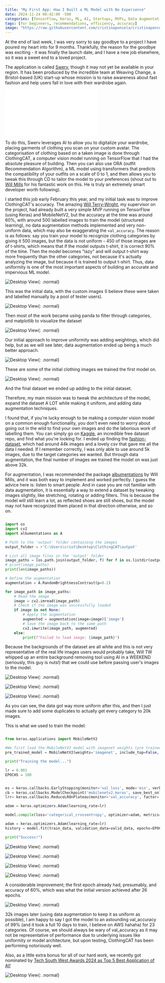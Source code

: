 ```yaml
---
title: "My First App: How I Built a ML Model with No Experience"
date: 2024-11-24 08:42:00 -500
categories: [TensorFlow, Keras, ML, AI, Startups, MVPs, Data Augmentation, Datasets, Data Uniformity]
tags: [for beginners, recommendations, efficiency, accuracy]
image: "https://raw.githubusercontent.com/cristinaponcela/cristinaponcela.github.io/refs/heads/main/assets/img/ClothingCAT/Swerv.png"
---
```



At the end of last week, I was very sorry to say goodbye to a project I have poured my heart into for 9 months. Thankfully, the reason for the goodbye was exciting - it was finally the launch date, and I have a new job elsewhere, so it was a sweet end to a loved project.

The application is called [Swerv](https://apps.apple.com/gb/app/swerv/id6737628511?itscg=30200&itsct=apps_box_badge&mttnsubad=6737628511), though it may not yet be available in your region. It has been produced by the incredible team at Weaving Change, a Bristol-based (UK) start-up whose mission is to raise awareness about fast fashion and help users fall in love with their wardrobe again. 

<iframe class="embed-video" loading="lazy" src="/assets/img/ClothingCAT/Swerv-Intro-Video.mp4" frameborder="0" allow="accelerometer; autoplay; clipboard-write; encrypted-media; gyroscope; picture-in-picture" allowfullscreen=""></iframe>

To do this, Swerv leverages AI to allow you to digitalize your wardrobe, placing garments of clothing you scan on your custom avatar. The categorisation of clothing based on a taken image is done through ClothingCAT, a computer vision model running on TensorFlow that I had the absolute pleasure of building. Then you can also use ORA (outfit Recommendation Algorithm), a ML model using transformers that predicts the compatibility of your outfits on a scale of 0 to 1, and then allows you to tweak this through CD to tailor the model to your preferences (shout out to [Will Mills](https://github.com/wbmills) for his fantastic work on this. He is truly an extremely smart developer worth following). 

I started this job early February this year, and my initial task was to improve ClothingCAT's accuracy. The amazing [Will Terry-Wright](https://github.com/Willjterwright), my supervisor on the project, had already built a very simple MVP running on TensorFlow (using Keras) and MobileNetV2, but the accuracy at the time was around 60%, with around 500 labelled images to train the model (structured learning), no data augmentation methods implemented and very non-uniform data, which may also be exaggerating the `val_accuracy`. The reason is as follows: say you train your model to recognize clothing categories by giving it 500 images, but the data is not uniform - 450 of those images are of t-shirts, which means that if the model outputs t-shirt, it is correct 90% of the time. Then the model becomes "lazy" and will output t-shirt way more frequently than the other categories, not because it's actually analyzing the image, but because it is trained to output t-shirt. Thus, data uniformity is one of the most important aspects of building an accurate and impervious ML model.

![Desktop View](/assets/img/ClothingCAT/initial-data.png){: .normal}

This was the initial data, with the custom images (I believe these were taken and labelled manually by a pool of tester users).

![Desktop View](/assets/img/ClothingCAT/initial-data-categories.png){: .normal}

Then most of the work became using panda to filter through categories, and matplotlib to visualize the dataset

![Desktop View](/assets/img/ClothingCAT/initial-weighted-data.png){: .normal}

Our initial approach to improve uniformity was adding weightings, which did help, but as we will see later, data augmentation ended up being a much better approach.

![Desktop View](/assets/img/ClothingCAT/clothing-examples.png){: .normal}

These are some of the initial clothing images we trained the first model on.

![Desktop View](/assets/img/ClothingCAT/kaggle.png){: .normal}

And the final dataset we ended up adding to the initial dataset.

Therefore, my main mission was to tweak the architecture of the model, expand the dataset A LOT while making it uniform, and adding data augmentation techniques. 

I found that, if you're lucky enough to be making a computer vision model on a common enough functionality, you don't even need to worry about going out in the wild to find your own images and do the laborious work of labelling them. You can simply go on [Kaggle](https://www.kaggle.com/), an incredible free dataset repo, and find what you're looking for. I ended up finding the [fashion-dataset](https://www.kaggle.com/datasets/paramaggarwal/fashion-product-images-dataset), which had around 44k images and a lovely csv that gave me all the data I needed. If I remember correctly, I was only able to use around 5k images, due to the target categories we wanted. But through data augmentation, the final number of images we trained the model on was just above 32k.

For augmentation, I was recommended the package [albumentations](https://albumentations.ai/) by Will Mills, and it was both easy to implement and worked perfectly. I guess the advice here is: listen to smart people. And in case you are not familiar with data  augmentation, it is essentially a way to extend a dataset by tweaking images slightly, like stretching, rotating or adding filters. This is because the model will still learn a lot, as reflected shoes are still shoes, but the model may not have recognized them placed in that direction otherwise, and so on.

```python

import os
import cv2
import albumentations as A

# Path to the 'output' folder containing the images
output_folder = r'C:\Users\crist\Desktop\ClothingCAT\output'

# List all image files in the 'output' folder
image_paths = [os.path.join(output_folder, f) for f in os.listdir(output_folder) ]
# print(image_paths)
print(len(image_paths))

# Define the augmentation
augmentation = A.RandomBrightnessContrast(p=0.2)

for image_path in image_paths:
    # Read the image
    image = cv2.imread(image_path)
    # Check if the image was successfully loaded
    if image is not None:
        # Apply the augmentation
        augmented = augmentation(image=image)['image']
        # Save the image back to the same path
        cv2.imwrite(image_path, augmented)
    else:
        print(f"Failed to load image: {image_path}")

```

Because the backgrounds of the dataset are all white and this is not very representative of the real life images users would probably take, Will TW whipped up an entire background removing tool using AI in a WEEKEND (seriously, this guy is nuts!) that we could use before passing user's images to the model. 

![Desktop View](/assets/img/ClothingCAT/uniform-16k.png){: .normal}

![Desktop View](/assets/img/ClothingCAT/terminal-uniform.png){: .normal}

![Desktop View](/assets/img/ClothingCAT/uniform-20k.png){: .normal}

As you can see, the data got way more uniform after this, and then I just made sure to add some duplicates to actually get every category to 20k images.

This is what we used to train the model:

```python

from keras.applications import MobileNetV2

#We first load the MobileNetV2 model with imagenet weights (pre trained on 14 million images)
pre_trained_model = MobileNetV2(weights='imagenet', include_top=False, input_shape=(224, 224, 3))
```

```python
print("Training the model...")

lr = 0.001
EPOCHS = 100


es = keras.callbacks.EarlyStopping(monitor='val_loss', mode='min', verbose=1, patience=10)
cb = keras.callbacks.ModelCheckpoint('mobilenetv2.keras', save_best_only=True)
lrr= keras.callbacks.ReduceLROnPlateau(monitor='val_accuracy', factor=.1, patience=5, min_lr=1e-5)

adam = keras.optimizers.Adam(learning_rate=lr)

model.compile(loss='categorical_crossentropy', optimizer=adam, metrics=['accuracy'])

adam = keras.optimizers.Adam(learning_rate=lr)
history = model.fit(train_data, validation_data=valid_data, epochs=EPOCHS, callbacks=[es, cb, lrr], class_weight=weights_as_ints)

print("Success!")
```

![Desktop View](/assets/img/ClothingCAT/mobilenetv2.jpeg){: .normal}

![Desktop View](/assets/img/ClothingCAT/mobilenetv2-2.jpeg){: .normal}

![Desktop View](/assets/img/ClothingCAT/functional3.jpeg){: .normal}

![Desktop View](/assets/img/ClothingCAT/training.png){: .normal}

A considerable improvement; the first epoch already had, presumably, and accuracy of 60%, which was what the initial version achieved after 26 epochs.

![Desktop View](/assets/img/ClothingCAT/output-images.png){: .normal}

32k images later (using data augmentation to keep it as uniform as possible), I am happy to say I got the model to an astounding val_accuracy of 99% (and it took a full 10 days to train, I believe on AWS hahaha) for 23 categories. Of course, we should always be wary of val_accuracy as it may not be representative of performance due to underlying issues like uniformity or model architecture, but upon testing, ClothingCAT has been performing notoriously well.

Also, as a little extra bonus for all of our hard work, we recently got nominated by [Tech South West Awards 2024 as Top 5 Best Application of AI!](https://www.linkedin.com/posts/tech-south-west_techsouthwest-aiinnovation-futuretech-activity-7257052845319897089-5AL4?utm_source=share&utm_medium=member_desktop)

![Desktop View](/assets/img/ClothingCAT/Top5AI.jpeg){: .normal}
